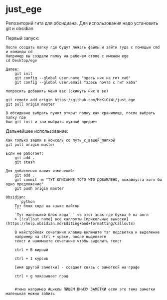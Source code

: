 # just_ege
Репозиторий гита для обсидиана.
Для использования надо установить git и obsidian


Первый запуск:

    После создать папку где будут лежать файлы и зайти туда с помощью cmd и команды cd
    Например вы создали папку на рабочем столе с именем ege 
    cd Desktop/ege

    Далее:
        git init
        git config --global user.name "здесь ник на гит хаб"
        git config --global user.email "здесь почта с гит хаба"
    
    попросить добавить меня вас (скинуть ник в вк)
    
    git remote add origin https://github.com/MeKiGiWi/just_ege
    git pull origin master

    В обсидиане выбрать пункт открыт папку как хранилище, после выбрать папку где 
    был git init и там выбрать нужный предмет

Дальнейшее использование:

    Как только зашли в консоль cd путь_с_вашей_папкой
    git pull origin master

    Если не работает:
        git add .
        git stash

    Для добавления ваших изменений:
        git add .
        git commit -m "ТУТ ОПИСАНИЕ ТОГО ЧТО ДОБАВЛЕНО, пожайлуста хотя бы одно предложение"
        git push origin master

    Obsidian:
        ```python
        Тут блок кода на языке пайтон
        ```
        `Тут маленький блок кода` ` << этот знак где буква ё на англ
        > [!callout name] все каллоуты [прикольные выноски](https://help.obsidian.md/Editing+and+formatting/Callouts)

        В найстройках сочетания клавиш включите тэг подсветка и выделение
        например на ctrl + space, после выделяете
        текст и нажимаете сочетание чтобы выделить текст

        ctrl + B жирный

        ctrl + I курсив

        [имя другой заметки] - создает связь с заметкой на графе

        ctrl + g показывает граф

        
        #тема например #циклы ПИШЕМ ВНИЗУ ЗАМЕТКИ если это тема заметки маленькая можно забить
        
        
    
